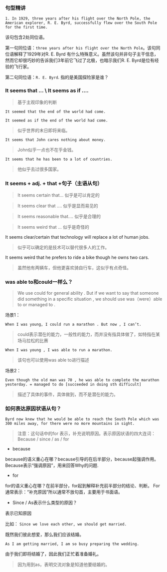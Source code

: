 ### 句型精讲

`1. In 1929, three years after his flight over the North Pole, the American explorer, R. E. Byrd, successfully flew over the South Pole for the first time.`

该句包含2处同位语。
 
第一句同位语：`three years after his flight over the North Pole`。该句同位语解释了1929年对R. E. Byrd 有什么特殊意义。虽然该句并非句子主干信息，然而它却很巧妙的告诉我们3年前它飞过了北极，也暗示我们R. E. Byrd是位有经验的飞行家。

第二句同位语：`R. E. Byrd`. 指的是美国探险家是谁？

### It seems that ...  \ It seems as if ....  

> 基于主观印象的判断


`It seemed that the end of the world had come.`

`It seemed as if the end of the world had come.`

> 似乎世界的末日即将来临。

`It seems that John cares nothing about money.`

> John似乎一点也不在乎金钱。

`It seems that he has been to a lot of countries.`

> 他似乎去过很多国家。

### It seems + adj. + that +句子（主语从句）               

> It seems certain that... 似乎是可以肯定的

> It seems clear that ....  似乎是显而易见的

> It seems reasonable that.... 似乎是合理的

> It seems weird that ...  似乎是奇怪的

It seems clear/certain that technology will replace a lot of human jobs.

> 似乎可以确定的是技术可以替代很多人的工作。

It seems weird that he prefers to ride a bike though he owns two cars.

> 虽然他有两辆车，但他更喜欢骑自行车，这似乎有点奇怪。

### was able to和could一样么？

> We use could for general ability . But if we want to say that someone did something in a specific situation , we should use was（were）able to or managed to .

场景1：

`When I was young, I could run a marathon . But now , I can’t.`

> could表示潜在的能力，一般性的能力，而并没有指具体做了，如特指在某场马拉松的比赛

`When I was young , I was able to run a marathon.`

> 该句也可以使用was able to进行描述

场景2：

`Even though the old man was 70 , he was able to complete the marathon yesterday. = managed to do [succeeded in doing sth difficult]`

> 描述了具体的事件，具体做到，而不是潜在的能力。


### 如何表达原因状语从句？

`Byrd now knew that he would be able to reach the South Pole which was 300 miles away, for there were no more mountains in sight.`

> 注意：这句话中的for 表示，补充说明原因。表示原因状语的四大连词：Because / since / as / for

- because 

because的语义重心在哪？because引导的在后半部分，because起强调作用。
Because表示“强调原因”，用来回答Why的问题. 

- for
 
 for的语义重心在哪？在前半部分，for起到解释补充前半部分的结论、判断。
 For通常表示：“补充原因”所以通常不放句首，主要用于书面语。

- Since / As表示什么类型的原因？

表示已知原因

比如：
`Since we love each other, we should get married.`

既然我们彼此想爱，那么我们应该结婚。

`As I am getting married, I am so busy preparing the wedding.`

由于我们即将结婚了，因此我们正忙着准备婚礼。

> 因为用到as，表明交流对象是知道他要结婚的。














